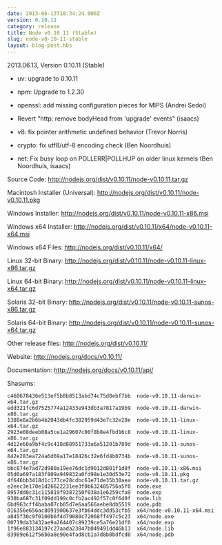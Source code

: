 ```yaml
---
date: 2013-06-13T18:34:24.000Z
version: 0.10.11
category: release
title: Node v0.10.11 (Stable)
slug: node-v0-10-11-stable
layout: blog-post.hbs
---
```


2013.06.13, Version 0.10.11 (Stable)

* uv: upgrade to 0.10.11

* npm: Upgrade to 1.2.30

* openssl: add missing configuration pieces for MIPS (Andrei Sedoi)

* Revert "http: remove bodyHead from 'upgrade' events" (isaacs)

* v8: fix pointer arithmetic undefined behavior (Trevor Norris)

* crypto: fix utf8/utf-8 encoding check (Ben Noordhuis)

* net: Fix busy loop on POLLERR|POLLHUP on older linux kernels (Ben Noordhuis, isaacs)



Source Code: http://nodejs.org/dist/v0.10.11/node-v0.10.11.tar.gz

Macintosh Installer (Universal): http://nodejs.org/dist/v0.10.11/node-v0.10.11.pkg

Windows Installer: http://nodejs.org/dist/v0.10.11/node-v0.10.11-x86.msi

Windows x64 Installer: http://nodejs.org/dist/v0.10.11/x64/node-v0.10.11-x64.msi

Windows x64 Files: http://nodejs.org/dist/v0.10.11/x64/

Linux 32-bit Binary: http://nodejs.org/dist/v0.10.11/node-v0.10.11-linux-x86.tar.gz

Linux 64-bit Binary: http://nodejs.org/dist/v0.10.11/node-v0.10.11-linux-x64.tar.gz

Solaris 32-bit Binary: http://nodejs.org/dist/v0.10.11/node-v0.10.11-sunos-x86.tar.gz

Solaris 64-bit Binary: http://nodejs.org/dist/v0.10.11/node-v0.10.11-sunos-x64.tar.gz

Other release files: http://nodejs.org/dist/v0.10.11/

Website: http://nodejs.org/docs/v0.10.11/

Documentation: http://nodejs.org/docs/v0.10.11/api/

Shasums:

```
c460678436e513ef5b8b8513abd74c75d8ebf7bb  node-v0.10.11-darwin-x64.tar.gz
edd321fc6d7525774a12433e943db3a7817a19b9  node-v0.10.11-darwin-x86.tar.gz
1388e8a2b6b4b2043db4fc382959d43e7c32e28e  node-v0.10.11-linux-x64.tar.gz
2923e08deeb08a5ce1a29607c00f8b8e4fbd16c8  node-v0.10.11-linux-x86.tar.gz
4d12e60a9bf4c9c418d88951733a6a51201b789d  node-v0.10.11-sunos-x64.tar.gz
842e283ea724a6d69a17e18426c32e6fd4b0734b  node-v0.10.11-sunos-x86.tar.gz
bbc874e7ad72d980a19ee76dc1d9012d801f1d8f  node-v0.10.11-x86.msi
05d0a697a183f809a949832a0fd98e1e30d53e72  node-v0.10.11.pkg
4f646bb3418d1c177ce28cdbc61e71de35b38aea  node-v0.10.11.tar.gz
e2eec3e170e1d26622231ee3f0b632485756a5f0  node.exe
8957dd0c31c115819f9387250f038a1e6259cfa9  node.exp
930ba687c31f09dd199c0cfb2ac492f57c0f640f  node.lib
6bd963cff4baba07cb05d7e6aa566aebe8db5519  node.pdb
016356e656ac8091900637e3fb64ddc3dd53cfb5  x64/node-v0.10.11-x64.msi
a845f30c9f0100b6f4d79080c72068ff497c5c23  x64/node.exe
00719da33432ae9a264407c89239ce5a76e21df0  x64/node.exp
1f96e883134197c27aada23847b049491dd46b13  x64/node.lib
83989e612f56b0a8e90e4fad8cb1a7d8b0bdfcd0  x64/node.pdb
```
